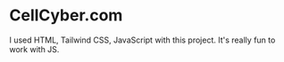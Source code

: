 # CellCyber.com
I used HTML, Tailwind CSS, JavaScript with this project. It's really fun to work with JS.
